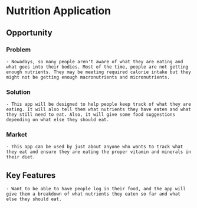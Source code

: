 # Nutrition Application

## Opportunity 

### Problem
	- Nowadays, so many people aren't aware of what they are eating and what goes into their bodies. Most of the time, people are not getting enough nutrients. They may be meeting required calorie intake but they might not be getting enough macronutrients and micronutrients.

### Solution
	- This app will be designed to help people keep track of what they are eating. It will also tell them what nutrients they have eaten and what they still need to eat. Also, it will give some food suggestions depending on what else they should eat.

### Market
	- This app can be used by just about anyone who wants to track what they eat and ensure they are eating the proper vitamin and minerals in their diet.


## Key Features 
	- Want to be able to have people log in their food, and the app will give them a breakdown of what nutrients they eaten so far and what else they should eat.